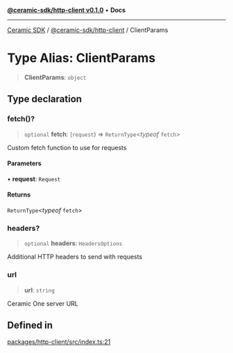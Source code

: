 [**@ceramic-sdk/http-client v0.1.0**](../README.md) • **Docs**

***

[Ceramic SDK](../../../README.md) / [@ceramic-sdk/http-client](../README.md) / ClientParams

# Type Alias: ClientParams

> **ClientParams**: `object`

## Type declaration

### fetch()?

> `optional` **fetch**: (`request`) => `ReturnType`\<*typeof* `fetch`\>

Custom fetch function to use for requests

#### Parameters

• **request**: `Request`

#### Returns

`ReturnType`\<*typeof* `fetch`\>

### headers?

> `optional` **headers**: `HeadersOptions`

Additional HTTP headers to send with requests

### url

> **url**: `string`

Ceramic One server URL

## Defined in

[packages/http-client/src/index.ts:21](https://github.com/ceramicstudio/ceramic-sdk/blob/08d58118912aa26627dbf829b08a7b8bc9962e2e/packages/http-client/src/index.ts#L21)
